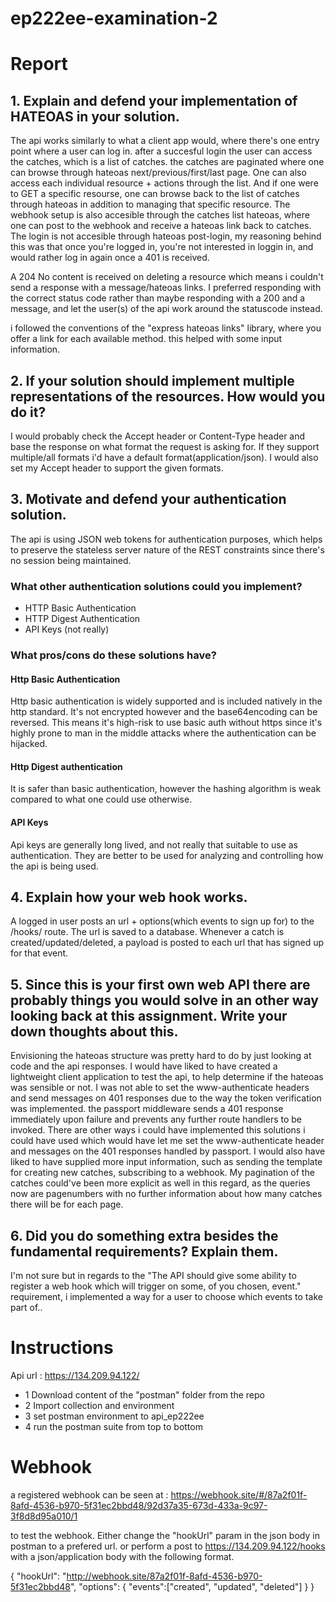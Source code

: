 # ep222ee-examination-2

# Report

## 1. Explain and defend your implementation of HATEOAS in your solution.
The api works similarly to what a client app would, where there's one entry point where a user can log in. after a succesful login the user can access the catches, which is a list of catches. the catches are paginated where one can browse through hateoas next/previous/first/last page. One can also access each individual resource + actions through the list. And if one were to GET a specific resourse, one can browse back to the list of catches through hateoas in addition to managing that specific resource. The webhook setup is also accesible through the catches list hateoas, where one can post to the webhook and receive a hateoas link back to catches. The login is not accesible through hateoas post-login, my reasoning behind this was that once you're logged in, you're not interested in loggin in, and would rather log in again once a 401 is received.

A 204 No content is received on deleting a resource which means i couldn't send a response with a message/hateoas links. I preferred responding with the correct status code rather than maybe responding with a 200 and a message, and let the user(s) of the api work around 
the statuscode instead. 

i followed the conventions of the "express hateoas links" library, where you offer a link for each available method. this helped with some input information.

## 2. If your solution should implement multiple representations of the resources. How would you do it?
I would probably check the Accept header or Content-Type header and base the response on what format the request is asking for. If they support multiple/all formats i'd have a default format(application/json). I would also set my Accept header to support the given formats.

## 3. Motivate and defend your authentication solution.
The api is using JSON web tokens for authentication purposes, which helps to preserve the stateless server nature of the REST constraints since there's no session being maintained.

### What other authentication solutions could you implement?
* HTTP Basic Authentication
* HTTP Digest Authentication
* API Keys (not really)
### What pros/cons do these solutions have?
#### Http Basic Authentication
Http basic authentication is widely supported and is included natively in the http standard. It's not encrypted however and the base64encoding can be reversed. This means it's high-risk to use basic auth without https since it's highly prone to man in the middle attacks where the authentication can be hijacked.

#### Http Digest authentication
It is safer than basic authentication, however the hashing algorithm is weak compared to what one could use otherwise.

#### API Keys
Api keys are generally long lived, and not really that suitable to use as authentication. They are better to be used for analyzing and controlling how the api is being used.

## 4. Explain how your web hook works.
A logged in user posts an url + options(which events to sign up for) to the /hooks/ route. The url is saved to a database. Whenever a catch is created/updated/deleted, a payload is posted to each url that has signed up for that event.

## 5. Since this is your first own web API there are probably things you would solve in an other way looking back at this assignment. Write your down thoughts about this.
Envisioning the hateoas structure was pretty hard to do by just looking at code and the api responses. I would have liked to have created a lightweight client application to test the api, to help determine if the hateoas was sensible or not. I was not able to set the www-authenticate headers and send messages on 401 responses due to the way the token verification was implemented. the passport middleware sends a 401 response immediately upon failure and prevents any further route handlers to be invoked. There are other ways i could have implemented this solutions i could have used which would have let me set the www-authenticate header and messages on the 401 responses handled by passport. I would also have liked to have supplied more input information, such as sending the template for creating new catches, subscribing to a webhook. My pagination of the catches could've been more explicit as well in this regard, as the queries now are pagenumbers with no further information about how many catches there will be for each page.

## 6. Did you do something extra besides the fundamental requirements? Explain them.
I'm not sure but in regards to the "The API should give some ability to register a web hook which will trigger on some, of you chosen, event." requirement, i implemented a way for a user to choose which events to take part of..

# Instructions
Api url : https://134.209.94.122/
* 1 Download content of the "postman" folder from the repo
* 2 Import collection and environment
* 3 set postman environment to api_ep222ee
* 4 run the postman suite from top to bottom

# Webhook
a registered webhook can be seen at : https://webhook.site/#/87a2f01f-8afd-4536-b970-5f31ec2bbd48/92d37a35-673d-433a-9c97-3f8d8d95a010/1

to test the webhook. Either change the "hookUrl" param in the json body in postman to a prefered url.
or perform a post to https://134.209.94.122/hooks with a json/application body with the following format. 

{
	"hookUrl": "http://webhook.site/87a2f01f-8afd-4536-b970-5f31ec2bbd48",
	"options": {
		"events":["created", "updated", "deleted"]
	}
}

